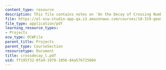 ```yaml
---
content_type: resource
description: This file contains notes on 'On the Decay of Crossing Numbers.'
file: https://ol-ocw-studio-app-qa.s3.amazonaws.com/courses/18-319-geometric-combinatorics-fall-2005/ff195f320fa91979105684a576725004_crossdecay_l.pdf
file_type: application/pdf
learning_resource_types:
- Projects
ocw_type: OCWFile
parent_title: Projects
parent_type: CourseSection
resourcetype: Document
title: crossdecay_l.pdf
uid: ff195f32-0fa9-1979-1056-84a576725004
---
```

